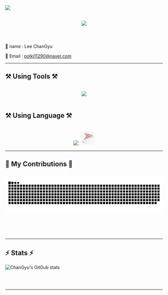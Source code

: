 <img align="left" src="https://visitor-badge.laobi.icu/badge?page_id=c9yu.c9yu" />

<h1 align="center">
    <img src="https://readme-typing-svg.herokuapp.com/?font=Righteous&size=35&center=true&vCenter=true&width=500&height=70&duration=4000&lines=Hi+There!+👋;" />
</h1>

<br/>

<div align="left">
 
 🔭 name : Lee ChanGyu
 
 🌱 Email : polkj11290@naver.com

 <hr/>
 
<h2 align="left">⚒️ Using Tools ⚒️</h2>
<br/>
<div align="center">
    <img src="https://skillicons.dev/icons?i=html,css,visualstudio,vscode,github" />
</div>

<br/>

<h2 align="left">⚒️ Using Language ⚒️</h2>
<br/>
<div align="center">
    <img src="https://skillicons.dev/icons?i=python,c,cpp,cs," />
    <img src="https://raw.githubusercontent.com/c9yu/basic-database-2024/main/imamges/db011.png" width = 48 height = 48><br>
</div>

<hr/>

<div align="left">
  <h2>🐍 My Contributions 🐍</h2>
  <br>
  <img src="https://raw.githubusercontent.com/Platane/snk/output/github-contribution-grid-snake.svg" />
  
  <br/><br/><br/>
</div>

<hr/>

<h2 align="left">⚡ Stats ⚡</h2>

![ChanGyu's GitGub stats](https://github-readme-stats.vercel.app/api?username=c9yu&show_icons=true&theme=radical)

<br/><br/>

<hr/>

<br/>
